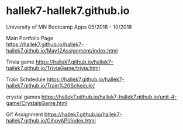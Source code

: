 # hallek7-hallek7.github.io
 University of MN Bootcamp Apps 05/2018 - 10/2018
 
 Main Portfolio  Page  
https://hallek7.github.io/hallek7-hallek7.github.io/May12Assignment/index.html
 
Trivia game
https://hallek7.github.io/hallek7-hallek7.github.io/TriviaGame/trivia.html

Train Schdedule 
https://hallek7.github.io/hallek7-hallek7.github.io/Train%20Schedule/

crystal games 
https://hallek7.github.io/hallek7-hallek7.github.io/unit-4-game/CrystalsGame.html

Gif Assignment 
https://hallek7.github.io/hallek7-hallek7.github.io/GihpyAPI/Index.html


 
